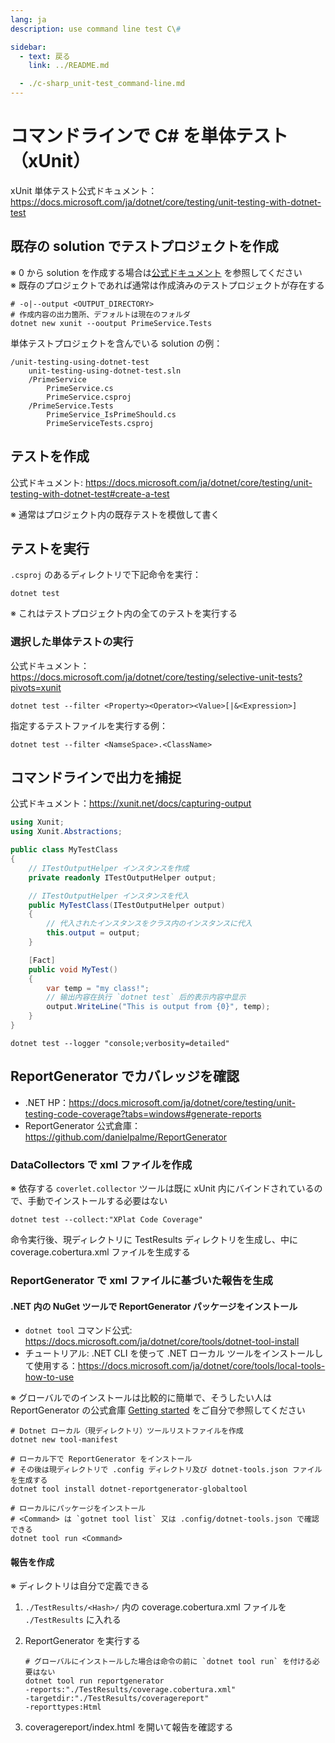 ```yaml
---
lang: ja
description: use command line test C\#

sidebar: 
  - text: 戻る
    link: ../README.md

  - ./c-sharp_unit-test_command-line.md
---
```

# コマンドラインで C\# を単体テスト（xUnit）

xUnit 単体テスト公式ドキュメント：<https://docs.microsoft.com/ja/dotnet/core/testing/unit-testing-with-dotnet-test>

## 既存の solution でテストプロジェクトを作成

※ 0 から solution を作成する場合は[公式ドキュメント](https://docs.microsoft.com/ja/dotnet/core/testing/unit-testing-with-dotnet-test#create-the-solution)  を参照してください  
※ 既存のプロジェクトであれば通常は作成済みのテストプロジェクトが存在する

```shell
# -o|--output <OUTPUT_DIRECTORY>
# 作成内容の出力箇所、デフォルトは現在のフォルダ
dotnet new xunit --ooutput PrimeService.Tests
```

単体テストプロジェクトを含んでいる solution の例：

```shell
/unit-testing-using-dotnet-test
    unit-testing-using-dotnet-test.sln
    /PrimeService
        PrimeService.cs
        PrimeService.csproj
    /PrimeService.Tests
        PrimeService_IsPrimeShould.cs
        PrimeServiceTests.csproj
```

## テストを作成

公式ドキュメント: <https://docs.microsoft.com/ja/dotnet/core/testing/unit-testing-with-dotnet-test#create-a-test>

※ 通常はプロジェクト内の既存テストを模倣して書く

## テストを実行

`.csproj` のあるディレクトリで下記命令を実行：

```shell
dotnet test
```

※ これはテストプロジェクト内の全てのテストを実行する

### 選択した単体テストの実行

公式ドキュメント：<https://docs.microsoft.com/ja/dotnet/core/testing/selective-unit-tests?pivots=xunit>

```shell
dotnet test --filter <Property><Operator><Value>[|&<Expression>]
```

指定するテストファイルを実行する例：

```shell
dotnet test --filter <NamseSpace>.<ClassName>
```

## コマンドラインで出力を捕捉

公式ドキュメント：<https://xunit.net/docs/capturing-output>

```c#
using Xunit;
using Xunit.Abstractions;

public class MyTestClass
{
    // ITestOutputHelper インスタンスを作成
    private readonly ITestOutputHelper output;

    // ITestOutputHelper インスタンスを代入
    public MyTestClass(ITestOutputHelper output)
    {
        // 代入されたインスタンスをクラス内のインスタンスに代入 
        this.output = output;
    }

    [Fact]
    public void MyTest()
    {
        var temp = "my class!";
        // 输出内容在执行 `dotnet test` 后的表示内容中显示
        output.WriteLine("This is output from {0}", temp);
    }
}
```

```shell
dotnet test --logger "console;verbosity=detailed"
```

## ReportGenerator でカバレッジを確認

- .NET HP：<https://docs.microsoft.com/ja/dotnet/core/testing/unit-testing-code-coverage?tabs=windows#generate-reports>
- ReportGenerator 公式倉庫：<https://github.com/danielpalme/ReportGenerator>

### DataCollectors で xml ファイルを作成

※ 依存する `coverlet.collector` ツールは既に xUnit 内にバインドされているので、手動でインストールする必要はない

```shell
dotnet test --collect:"XPlat Code Coverage"
```

命令実行後、現ディレクトリに TestResults ディレクトリを生成し、中に coverage.cobertura.xml ファイルを生成する

### ReportGenerator で xml ファイルに基づいた報告を生成

#### .NET 内の NuGet ツールで ReportGenerator パッケージをインストール

- `dotnet tool` コマンド公式: <https://docs.microsoft.com/ja/dotnet/core/tools/dotnet-tool-install>
- チュートリアル: .NET CLI を使って .NET ローカル ツールをインストールして使用する：<https://docs.microsoft.com/ja/dotnet/core/tools/local-tools-how-to-use>

※ グローバルでのインストールは比較的に簡単で、そうしたい人は ReportGenerator の公式倉庫 [Getting started](https://github.com/danielpalme/ReportGenerator#install-the-package-matching-your-platform-and-needs) をご自分で参照してください

```shell
# Dotnet ローカル（現ディレクトリ）ツールリストファイルを作成
dotnet new tool-manifest

# ローカル下で ReportGenerator をインストール
# その後は現ディレクトリで .config ディレクトリ及び dotnet-tools.json ファイルを生成する
dotnet tool install dotnet-reportgenerator-globaltool

# ローカルにパッケージをインストール
# <Command> は `gotnet tool list` 又は .config/dotnet-tools.json で確認できる
dotnet tool run <Command>
```

#### 報告を作成

※ ディレクトリは自分で定義できる

1. `./TestResults/<Hash>/` 内の coverage.cobertura.xml ファイルを `./TestResults` に入れる

2. ReportGenerator を実行する

   ```shell
   # グローバルにインストールした場合は命令の前に `dotnet tool run` を付ける必要はない
   dotnet tool run reportgenerator
   -reports:"./TestResults/coverage.cobertura.xml"
   -targetdir:"./TestResults/coveragereport"
   -reporttypes:Html
   ```

3. coveragereport/index.html を開いて報告を確認する
